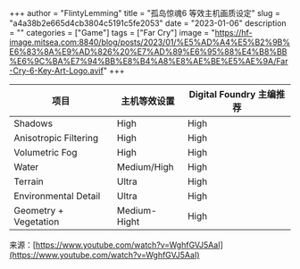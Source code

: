 +++
author = "FlintyLemming"
title = "孤岛惊魂6 等效主机画质设定"
slug = "a4a38b2e665d4cb3804c5191c5fe2053"
date = "2023-01-06"
description = ""
categories = ["Game"]
tags = ["Far Cry"]
image = "https://hf-image.mitsea.com:8840/blog/posts/2023/01/%E5%AD%A4%E5%B2%9B%E6%83%8A%E9%AD%826%20%E7%AD%89%E6%95%88%E4%B8%BB%E6%9C%BA%E7%94%BB%E8%B4%A8%E8%AE%BE%E5%AE%9A/Far-Cry-6-Key-Art-Logo.avif"
+++

| 项目 | 主机等效设置 | Digital Foundry 主编推荐 |
| --- | --- | --- |
| Shadows | High | High |
| Anisotropic Filtering | High | High |
| Volumetric Fog | High | High |
| Water | Medium/High | High |
| Terrain | Ultra | High |
| Environmental Detail | Ultra | High |
| Geometry + Vegetation | Medium-Hight | High |

来源：[https://www.youtube.com/watch?v=WghfGVJ5AaI](https://www.youtube.com/watch?v=WghfGVJ5AaI)
